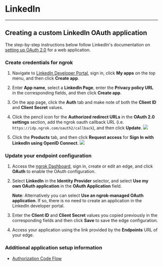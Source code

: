 # LinkedIn
-------------

## Creating a custom LinkedIn OAuth application

The step-by-step instructions below follow LinkedIn's documentation on [setting up OAuth 2.0](https://learn.microsoft.com/en-us/linkedin/shared/authentication/authorization-code-flow?tabs=HTTPS1#step-1-configure-your-application) for a web application.


### Create credentials for ngrok

1.  Navigate to [LinkedIn Developer Portal](https://developer.linkedin.com/), sign in, click **My apps** on the top menu, and then click **Create app**.

2. Enter **App name**, select a **LinkedIn Page**, enter the **Privacy policy URL** in the corresponding fields, and then click **Create app**.

3. On the app page, click the **Auth** tab and make note of both the **Client ID** and **Client Secret** values.

4. Click the pencil icon for the **Authorized redirect URLs** in the **OAuth 2.0 settings** section, add the ngrok oauth callback URL (i.e. `https://idp.ngrok.com/oauth2/callback`), and then click **Update**.
[![](/img/howto/oauth/1-linkedin-register.png)](/img/howto/oauth/1-linkedin-register.png)

5. Click the **Products** tab, and then click **Request access** for **Sign In with LinkedIn using OpenID Connect**.
[![](/img/howto/oauth/2-linkedin-add-products.png)](/img/howto/oauth/2-linkedin-add-products.png)


### Update your endpoint configuration

1.  Access the [ngrok Dashboard](https://dashboard.ngrok.com/), sign in, create or edit an edge, and click **OAuth** to enable the OAuth configuration.

2.  Select **LinkedIn** in the **Identity Provider** selector, and select **Use my own OAuth application** in the **OAuth Application** field.

    **Note**: Alternatively you can select **Use an ngrok-managed OAuth application**. If so, there is no need to create an application in the LinkedIn developer portal.

3.  Enter the **Client ID** and **Client Secret** values you copied previously in the corresponding fields and then click **Save** to save the edge configuration.

4. Access your application using the link provided by the **Endpoints** URL of your edge.


### Additional application setup information

*   [Authorization Code Flow](https://learn.microsoft.com/en-us/linkedin/shared/authentication/authorization-code-flow)
